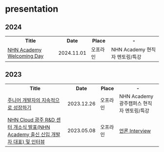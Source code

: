 # presentation

## 2024
<table>
  <tr>
    <th> Title </th>
    <th> Date </th>
    <th> Place </th>
    <th> - </th>
  </tr>
  <tr>
    <td><a href=https://inside.nhn.com/peoplenculture/238>NHN Academy Welcoming Day</a></td>
    <td> 2024.11.01 </td>
    <td> 오프라인 </td>
    <td>NHN Academy 현직자 멘토링/특강</td>
  </tr>
</table>

## 2023
<table>
  <tr>
    <th> Title </th>
    <th> Date </th>
    <th> Place </th>
    <th> - </th>
  </tr>
  <tr>
    <td><a href=https://github.com/alanhakhyeonsong/presentation/tree/main/2023/1226>주니어 개발자의 지속적으로 성장하기</a></td>
    <td> 2023.12.26 </td>
    <td> 오프라인 </td>
    <td>NHN Academy 광주캠퍼스 현직자 멘토링/특강</td>
  </tr>
  <tr>
    <td><a href=https://www.nhn.com/pr/26041>NHN Cloud 광주 R&D 센터 개소식 발표(NHN Academy 출신 신입 개발자 대표) 및 인터뷰</a></td>
    <td> 2023.05.08 </td>
    <td> 오프라인 </td>
    <td><a href=https://n.news.naver.com/mnews/article/660/0000034294>언론 Interview</a></td>
  </tr>
</table>
